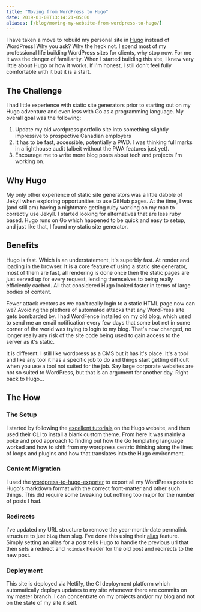 ```yaml
---
title: "Moving from WordPress to Hugo"
date: 2019-01-08T13:14:21-05:00
aliases: [/blog/moving-my-website-from-wordpress-to-hugo/]
---
```


I have taken a move to rebuild my personal site in [Hugo](https://gohugo.io) instead of WordPress! Why you ask? Why the heck not. I spend most of my professional life building WordPress sites for clients, why stop now. For me it was the danger of familiarity. When I started building this site, I knew very little about Hugo or how it works. If I'm honest, I still don't feel fully comfortable with it but it is a start.

## The Challenge

I had little experience with static site generators prior to starting out on my Hugo adventure and even less with Go as a programming language. My overall goal was the following:

1. Update my old wordpress portfolio site into something slightly impressive to prospective Canadian employers
2. It has to be fast, accessible, potentially a PWD. I was thinking full marks in a lighthouse audit (albeit without the PWA features just yet).
3. Encourage me to write more blog posts about tech and projects I'm working on.

## Why Hugo

My only other experience of static site generators was a little dabble of Jekyll when exploring opportunities to use GitHub pages. At the time, I was (and still am) having a nightmare getting ruby working on my mac to correctly use Jekyll. I started looking for alternatives that are less ruby based. Hugo runs on Go which happened to be quick and easy to setup, and just like that, I found my static site generator.

## Benefits

Hugo is fast. Which is an understatement, it's superbly fast. At render and loading in the browser. It is a core feature of using a static site generator, most of them are fast, all rendering is done once then the static pages are just served up for every request, lending themselves to being really efficiently cached. All that considered Hugo looked faster in terms of large bodies of content. 

Fewer attack vectors as we can't really login to a static HTML page now can we? Avoiding the plethora of automated attacks that any WordPress site gets bombarded by. I had WordFence installed on my old blog, which used to send me an email notification every few days that some bot net in some corner of the world was trying to login to my blog. That's now changed, no longer really any risk of the site code being used to gain access to the server as it's static.

It is different. I still like wordpress as a CMS but it has it's place. It's a tool and like any tool it has a specific job to do and things start getting difficult when you use a tool not suited for the job. Say large corporate websites are not so suited to WordPress, but that is an argument for another day. Right back to Hugo...

## The How

### The Setup

I started by following the [excellent tutorials](https://gohugo.io/getting-started/) on the Hugo website, and then used their CLI to install a blank custom theme. From here it was mainly a poke and prod approach to finding out how the Go templating language worked and how to shift from my wordpress centric thinking along the lines of loops and plugins and how that translates into the Hugo environment.

### Content Migration

I used the [wordpress-to-hugo-exporter](https://github.com/SchumacherFM/wordpress-to-hugo-exporter) to export all my WordPress posts to Hugo's markdown format with the correct front-matter and other such things. This did require some tweaking but nothing too major for the number of posts I had.

### Redirects

I've updated my URL structure to remove the year-month-date permalink structure to just `blog` then slug. I've done this using their [alias](https://gohugo.io/content-management/urls/#aliases) feature. Simply setting an alias for a post tells Hugo to handle the previous url that then sets a redirect and `noindex` header for the old post and redirects to the new post.

### Deployment

This site is deployed via Netlify, the CI deployment platform which automatically deploys updates to my site whenever there are commits on my master branch. I can concentrate on my projects and/or my blog and not on the state of my site it self.



